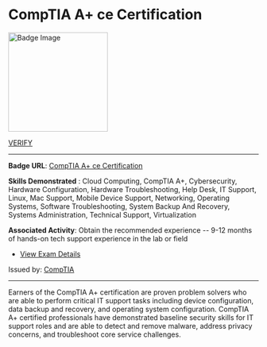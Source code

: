 # __CompTIA A+ ce Certification__
<a href='#'>
<img alt='Badge Image' width='200px' src='https://images.credly.com/images/63482325-a0d6-4f64-ae75-f5f33922c7d0/CompTIA_A_2Bce.png'></a>

 [VERIFY](https://www.credly.com/badges/9fb3d578-513b-4df7-8edf-737b1d80e037/public_url)

---

**Badge URL**: [CompTIA A+ ce Certification](https://www.credly.com/org/comptia/badge/comptia-a-ce-certification.1)

**Skills Demonstrated** : Cloud Computing, CompTIA A+, Cybersecurity, Hardware Configuration, Hardware Troubleshooting, Help Desk, IT Support, Linux, Mac Support, Mobile Device Support, Networking, Operating Systems, Software Troubleshooting, System Backup And Recovery, Systems Administration, Technical Support, Virtualization

**Associated Activity**: Obtain the recommended experience -- 9-12 months of hands-on tech support experience in the lab or field
- [View Exam Details](https://certification.comptia.org/certifications/a#examdetails)

Issued by: [CompTIA](https://www.credly.com/org/comptia)

---

Earners of the CompTIA A+ certification are proven problem solvers who are able to perform critical IT support tasks including device configuration, data backup and recovery, and operating system configuration. CompTIA A+ certified professionals have demonstrated baseline security skills for IT support roles and are able to detect and remove malware, address privacy concerns, and troubleshoot core service challenges.

